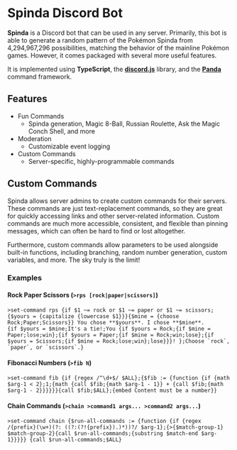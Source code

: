 # Spinda Discord Bot
**Spinda** is a Discord bot that can be used in any server. Primarily, this bot is able to generate a random pattern of the Pokémon Spinda 
from 4,294,967,296 possibilities, matching the behavior of the mainline Pokémon games. However, it comes packaged with several more useful features.

It is implemented using **TypeScript**, the **[discord.js](https://discord.js.org/)** library, and the **[Panda](https://github.com/jackson-nestelroad/panda-discord)** command framework.

## Features
- Fun Commands
  - Spinda generation, Magic 8-Ball, Russian Roulette, Ask the Magic Conch Shell, and more
- Moderation
  - Customizable event logging
- Custom Commands
  - Server-specific, highly-programmable commands

## Custom Commands
Spinda allows server admins to create custom commands for their servers. These commands are just text-replacement commands, so they are great for quickly accessing links and other server-related information. Custom commands are much more accessible, consistent, and flexible than pinning messages, which can often be hard to find or lost altogether.

Furthermore, custom commands allow parameters to be used alongside built-in functions, including branching, random number generation, custom variables, and more. The sky truly is the limit!

### Examples

#### Rock Paper Scissors (`>rps [rock|paper|scissors]`)
```
>set-command rps {if $1 ~= rock or $1 ~= paper or $1 ~= scissors;{$yours = {capitalize {lowercase $1}}}{$mine = {choose Rock;Paper;Scissors}} You chose **$yours**. I chose **$mine**.
{if $yours = $mine;It's a tie!;You {if $yours = Rock;{if $mine = Paper;lose;win};{if $yours = Paper;{if $mine = Rock;win;lose};{if $yours = Scissors;{if $mine = Rock;lose;win};lose}}}! };Choose `rock`, `paper`, or `scissors`.}
```

#### Fibonacci Numbers (`>fib N`)
```
>set-command fib {if {regex /^\d+$/ $ALL};{$fib := {function {if {math $arg-1 < 2};1;{math {call $fib;{math $arg-1 - 1}} + {call $fib;{math $arg-1 - 2}}}}}}{call $fib;$ALL};{embed Content must be a number}}
```

#### Chain Commands (`>chain >command1 args... >command2 args...`)
```
>set-command chain {$run-all-commands := {function {if {regex /{prefix}(\w+)(?: ((?:(?!{prefix}).)*))?/ $arg-1};{>{$match-group-1} $match-group-2}{call $run-all-commands;{substring $match-end $arg-1}}}}} {call $run-all-commands;$ALL}
```
